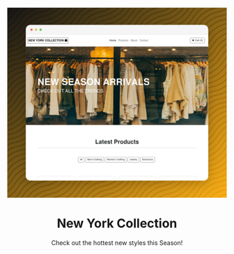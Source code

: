 <p align="center">
  <img src="client/public/assets/banner.png" />
</p>

<h1 align="center">New York Collection</h1>
<p align="center">
  Check out the hottest new styles this Season!
</p>
